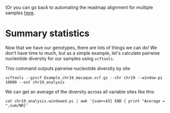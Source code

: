 (Or you can go back to automating the readmap alignment for multiple samples [here](https://github.com/evansbenj/BIO722.md/blob/main/5_genotyping.md).


# Summary statistics

Now that we have our genotypes, there are lots of things we can do!  We don't have time to much, but as a simple example, let's calculate pairwise nucleotide diversity for our samples using `vcftools`.

This command outputs pairwise nucleotide diversity by site
```
vcftools --gzvcf Example_chr19_macaque.vcf.gz --chr chr19 --window-pi 10000 --out chr19_analysis
```

We can get an average of the diversity across all variable sites like this:
```
cat chr19_analysis.windowed.pi | awk '{sum+=$5} END { print "Average = ",sum/NR}'
```
